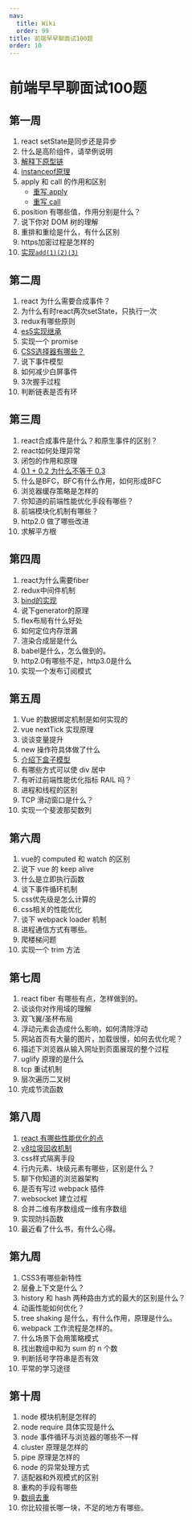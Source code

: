 ```yaml
---
nav:
  title: Wiki
  order: 99
title: 前端早早聊面试100题
order: 10
---
```


# 前端早早聊面试100题

## 第一周

1. react setState是同步还是异步
2. 什么是高阶组件，请举例说明
3. [解释下原型链](/js/basic/010)
4. [instanceof原理](/js/hand/instanceof)
5. apply 和 call 的作用和区别
   - [重写 apply](/js/hand/apply)
   - [重写 call](/js/hand/call)
6. position 有哪些值，作用分别是什么？
7. 说下你对 DOM 树的理解
8. 重排和重绘是什么，有什么区别
9. https加密过程是怎样的
10. [实现`add(1)(2)(3)`](/js/fp/curry/)

## 第二周

1. react 为什么需要合成事件？
2. 为什么有时react两次setState，只执行一次
3. redux有哪些原则
4. [es5实现继承](/js/basic/002)
5. 实现一个 promise
6. [CSS选择器有哪些？](/css/003)
7. 说下事件模型
8. 如何减少白屏事件
9. 3次握手过程
10. 判断链表是否有环

## 第三周

1. react合成事件是什么？和原生事件的区别？
2. react如何处理异常
3. 闭包的作用和原理
4. [0.1 + 0.2 为什么不等于 0.3](/js/basic/070)
5. 什么是BFC，BFC有什么作用，如何形成BFC
6. 浏览器缓存策略是怎样的
7. 你知道的前端性能优化手段有哪些？
8. 前端模块化机制有哪些？
9. http2.0 做了哪些改进
10. 求解平方根

## 第四周

1. react为什么需要fiber
2. redux中间件机制
3. [bind的实现](/js/hand/bind)
4. 说下generator的原理
5. flex布局有什么好处
6. 如何定位内存泄漏
7. 渲染合成层是什么
8. babel是什么，怎么做到的。
9. http2.0有哪些不足，http3.0是什么
10. 实现一个发布订阅模式

## 第五周

1. Vue 的数据绑定机制是如何实现的
2. vue nextTick 实现原理
3. 谈谈变量提升
4. new 操作符具体做了什么
5. [介绍下盒子模型](/css/001)
6. 有哪些方式可以使 div 居中
7. 有听过前端性能优化指标 RAIL 吗？
8. 进程和线程的区别
9. TCP 滑动窗口是什么？
10. 实现一个斐波那契数列

## 第六周

1. vue的 computed 和 watch 的区别
2. 说下 vue 的 keep alive
3. 什么是立即执行函数
4. 谈下事件循环机制
5. css优先级是怎么计算的
6. css相关的性能优化
7. 谈下 webpack loader 机制
8. 进程通信方式有哪些。
9. 爬楼梯问题
10. 实现一个 trim 方法

## 第七周

1. react fiber 有哪些有点，怎样做到的。
2. 谈谈你对作用域的理解
3. 双飞翼/圣杯布局
4. 浮动元素会造成什么影响，如何清除浮动
5. 网站首页有大量的图片，加载很慢，如何去优化呢？
6. 描述下浏览器从输入网址到页面展现的整个过程
7. uglify 原理的是什么
8. tcp 重试机制
9. 层次遍历二叉树
10. 完成节流函数

## 第八周

1. [react 有哪些性能优化的点](/optimize/react/001)
2. [v8垃圾回收机制](/v8/01)
3. css样式隔离手段
4. 行内元素、块级元素有哪些，区别是什么？
5. 聊下你知道的浏览器架构
6. 是否有写过 webpack 插件
7. websocket 建立过程
8. 合并二维有序数组成一维有序数组
9. 实现防抖函数
10. 最近看了什么书，有什么心得。

## 第九周

1. CSS3有哪些新特性
2. 层叠上下文是什么？
3. history 和 hash 两种路由方式的最大的区别是什么？
4. 动画性能如何优化？
5. tree shaking 是什么，有什么作用，原理是什么。
6. webpack 工作流程是怎样的。
7. 什么场景下会用策略模式
8. 找出数组中和为 sum 的 n 个数
9. 判断括号字符串是否有效
10. 平常的学习途径

## 第十周

1. node 模块机制是怎样的
2. node require 具体实现是什么
3. node 事件循环与浏览器的哪些不一样
4. cluster 原理是怎样的
5. pipe 原理是怎样的
6. node 的异常处理方式
7. 适配器和外观模式的区别
8. 重构的手段有哪些
9. [数组去重](/js/tool/unique)
10. 你比较擅长哪一块，不足的地方有哪些。